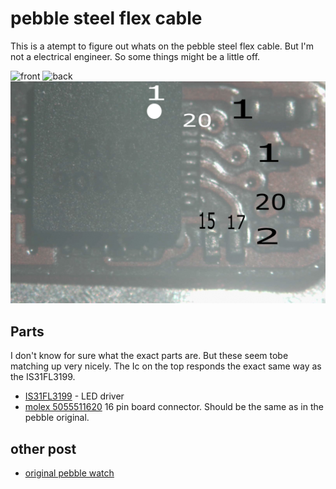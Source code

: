 # pebble steel flex cable
This is a atempt to figure out whats on the pebble steel flex cable.  But I'm not a electrical engineer.  So some things might be a little off.

![front](images/frontFull.jpg)
![back](images/backFull.jpg)
![cap_connection](images/CapsConnection.png)

## Parts
I don't know for sure what the exact parts are.  But these seem tobe matching up very nicely.  The Ic on the top responds the exact same way as the IS31FL3199.  

* [IS31FL3199](https://www.digikey.com/en/products/detail/lumissil-microsystems/IS31FL3199-QFLS2-TR/4286437?utm_adgroup=&utm_source=google&utm_medium=cpc&utm_campaign=Pmax_Shopping_Boston%20Metro%20Category%20Awarness&utm_term=&utm_content=&utm_id=go_cmp-20837509568_adg-_ad-__dev-c_ext-_prd-4286437_sig-Cj0KCQjw5cOwBhCiARIsAJ5njuZyUMDJUlp2XiBO9IcWK7s09v9mx462ozWoL-kYqcOZMEzYlfcLx_4aAvgXEALw_wcB&gad_source=1) - LED driver
* [molex 5055511620](https://www.digikey.com/en/products/detail/molex/5055511620/10127964) 16 pin board connector.  Should be the same as in the pebble original.

## other post
* [original pebble watch](https://www.reddit.com/r/pebble/comments/10hv3ih/pebble_classic_flex_schematic/)
